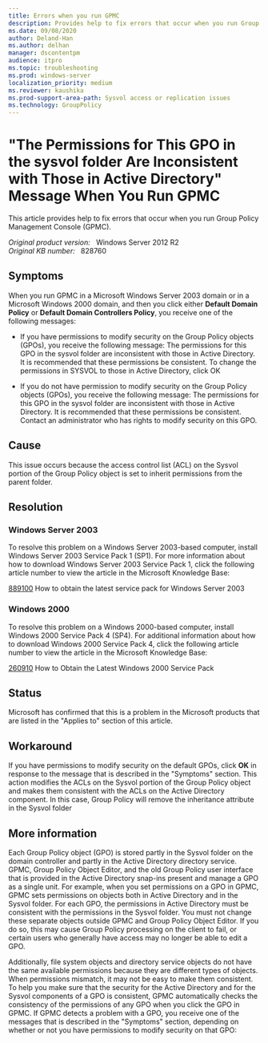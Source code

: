 ```yaml
---
title: Errors when you run GPMC
description: Provides help to fix errors that occur when you run Group Policy Management Console (GPMC).
ms.date: 09/08/2020
author: Deland-Han
ms.author: delhan
manager: dscontentpm
audience: itpro
ms.topic: troubleshooting
ms.prod: windows-server
localization_priority: medium
ms.reviewer: kaushika
ms.prod-support-area-path: Sysvol access or replication issues
ms.technology: GroupPolicy
---
```

# "The Permissions for This GPO in the sysvol folder Are Inconsistent with Those in Active Directory" Message When You Run GPMC

This article provides help to fix errors that occur when you run Group Policy Management Console (GPMC).

_Original product version:_ &nbsp; Windows Server 2012 R2  
_Original KB number:_ &nbsp; 828760

## Symptoms

When you run GPMC in a Microsoft Windows Server 2003 domain or in a Microsoft Windows 2000 domain, and then you click either **Default Domain Policy** or **Default Domain Controllers Policy**, you receive one of the following messages:

- If you have permissions to modify security on the Group Policy objects (GPOs), you receive the following message: The permissions for this GPO in the sysvol folder are inconsistent with those in Active Directory. It is recommended that these permissions be consistent. To change the permissions in SYSVOL to those in Active Directory, click OK

- If you do not have permission to modify security on the Group Policy objects (GPOs), you receive the following message: The permissions for this GPO in the sysvol folder are inconsistent with those in Active Directory. It is recommended that these permissions be consistent. Contact an administrator who has rights to modify security on this GPO.


## Cause

This issue occurs because the access control list (ACL) on the Sysvol portion of the Group Policy object is set to inherit permissions from the parent folder.

## Resolution

### Windows Server 2003

To resolve this problem on a Windows Server 2003-based computer, install Windows Server 2003 Service Pack 1 (SP1). For more information about how to download Windows Server 2003 Service Pack 1, click the following article number to view the article in the Microsoft Knowledge Base:

[889100](https://support.microsoft.com/help/889100) How to obtain the latest service pack for Windows Server 2003  

### Windows 2000

To resolve this problem on a Windows 2000-based computer, install Windows 2000 Service Pack 4 (SP4). For additional information about how to download Windows 2000 Service Pack 4, click the following article number to view the article in the Microsoft Knowledge Base:

[260910](https://support.microsoft.com/help/260910) How to Obtain the Latest Windows 2000 Service Pack  

## Status

Microsoft has confirmed that this is a problem in the Microsoft products that are listed in the "Applies to" section of this article. 

## Workaround

If you have permissions to modify security on the default GPOs, click **OK** in response to the message that is described in the "Symptoms" section. This action modifies the ACLs on the Sysvol portion of the Group Policy object and makes them consistent with the ACLs on the Active Directory component. In this case, Group Policy will remove the inheritance attribute in the Sysvol folder

## More information

Each Group Policy object (GPO) is stored partly in the Sysvol folder on the domain controller and partly in the Active Directory directory service. GPMC, Group Policy Object Editor, and the old Group Policy user interface that is provided in the Active Directory snap-ins present and manage a GPO as a single unit. For example, when you set permissions on a GPO in GPMC, GPMC sets permissions on objects both in Active Directory and in the Sysvol folder. For each GPO, the permissions in Active Directory must be consistent with the permissions in the Sysvol folder. You must not change these separate objects outside GPMC and Group Policy Object Editor. If you do so, this may cause Group Policy processing on the client to fail, or certain users who generally have access may no longer be able to edit a GPO.

Additionally, file system objects and directory service objects do not have the same available permissions because they are different types of objects. When permissions mismatch, it may not be easy to make them consistent. To help you make sure that the security for the Active Directory and for the Sysvol components of a GPO is consistent, GPMC automatically checks the consistency of the permissions of any GPO when you click the GPO in GPMC. If GPMC detects a problem with a GPO, you receive one of the messages that is described in the "Symptoms" section, depending on whether or not you have permissions to modify security on that GPO:
